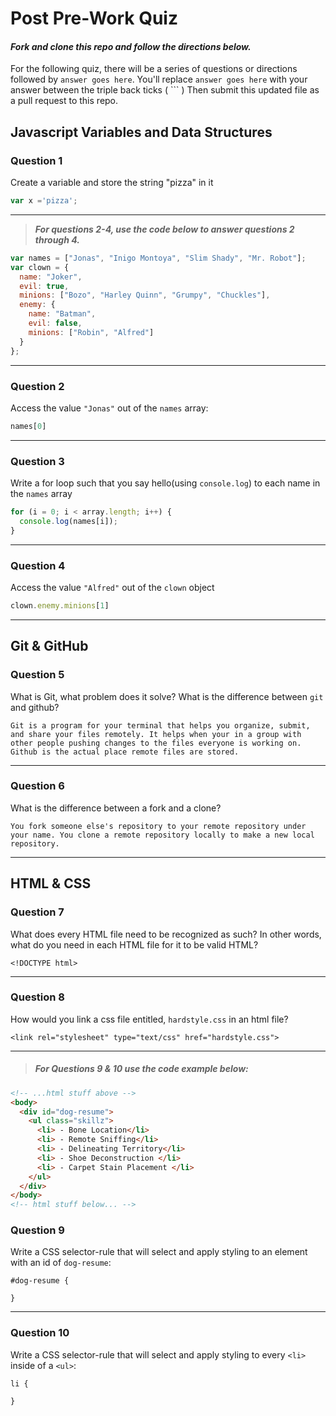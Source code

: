 # Post Pre-Work Quiz

#### ***Fork and clone this repo and follow the directions below.***

For the following quiz, there will be a series of questions or directions followed by `answer goes here`. You'll replace `answer goes here` with your answer between the triple back ticks ( \`\`\` ) Then submit this updated file as a pull request to this repo.

## Javascript Variables and Data Structures

### Question 1

Create a variable and store the string "pizza" in it

```js
var x ='pizza';
```

---

>  ***For questions 2-4, use the code below to answer questions 2 through 4.***

```js
var names = ["Jonas", "Inigo Montoya", "Slim Shady", "Mr. Robot"];
var clown = {
  name: "Joker",
  evil: true,
  minions: ["Bozo", "Harley Quinn", "Grumpy", "Chuckles"],
  enemy: {
    name: "Batman",
    evil: false,
    minions: ["Robin", "Alfred"]  
  }
};
```

---

### Question 2

Access the value `"Jonas"` out of the `names` array:

```js
names[0]
```

---

### Question 3

Write a for loop such that you say hello(using `console.log`) to each name in the `names` array

```js
for (i = 0; i < array.length; i++) {
  console.log(names[i]);
}
```

---


### Question 4

Access the value `"Alfred"` out of the `clown` object

```js
clown.enemy.minions[1]
```

---

## Git & GitHub

### Question 5

What is Git, what problem does it solve? What is the difference between `git` and github?

```
Git is a program for your terminal that helps you organize, submit, and share your files remotely. It helps when your in a group with other people pushing changes to the files everyone is working on. Github is the actual place remote files are stored.

```

---

### Question 6

What is the difference between a fork and a clone?

```
You fork someone else's repository to your remote repository under your name. You clone a remote repository locally to make a new local repository.

```

---

## HTML & CSS

### Question 7

What does every HTML file need to be recognized as such? In other words, what do you need in each HTML file for it to be valid HTML?

```
<!DOCTYPE html>
```

---

### Question 8

How would you link a css file entitled, `hardstyle.css` in an html file?

```
<link rel="stylesheet" type="text/css" href="hardstyle.css">
```

---

> ##### For Questions 9 & 10 use the code example below:

```HTML
<!-- ...html stuff above -->
<body>
  <div id="dog-resume">
    <ul class="skillz">
      <li> - Bone Location</li>
      <li> - Remote Sniffing</li>
      <li> - Delineating Territory</li>
      <li> - Shoe Deconstruction </li>
      <li> - Carpet Stain Placement </li>
    </ul>
  </div>
</body>
<!-- html stuff below... -->
```

### Question 9

Write a CSS selector-rule that will select and apply styling to an element with an id of `dog-resume`:


```
#dog-resume {

}
```

---

### Question 10

Write a CSS selector-rule that will select and apply styling to every `<li>` inside of a `<ul>`:

```
li {
  
}
```
